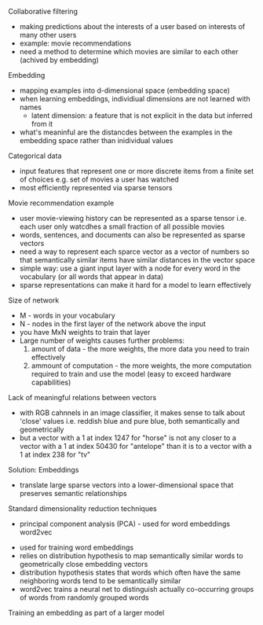 Collaborative filtering
- making predictions about the interests of a user based on interests of many other users
- example: movie recommendations
- need a method to determine which movies are similar to each other (achived by embedding)

Embedding
- mapping examples into d-dimensional space (embedding space)
- when learning embeddings, individiual dimensions are not learned with names
    - latent dimension: a feature that is not explicit in the data but inferred from it
- what's meaninful are the distancdes between the examples in the embedding space rather than inidividual values

Categorical data
- input features that represent one or more discrete items from a finite set of choices
    e.g. set of movies a user has watched
- most efficiently represented via sparse tensors

Movie recommendation example
- user movie-viewing history can be represented as a sparse tensor i.e. each user only watcdhes a small fraction of all possible movies
- words, sentences, and documents can also be represented as sparse vectors
- need a way to represent each sparce vector as a vector of numbers so that semantically similar items have similar distances in the vector space
- simple way: use a giant input layer with a node for every word in the vocabulary (or all words that appear in data)
- sparse representations can make it hard for a model to learn effectively

Size of network
- M - words in your vocabulary
- N - nodes in the first layer of the network above the input
- you have MxN weights to train that layer
- Large number of weights causes further problems:
    1) amount of data - the more weights, the more data you need to train effectively
    2) ammount of computation - the more weights, the more computation required to train and use the model (easy to exceed hardware capabilities)

Lack of meaningful relations between vectors
- with RGB cahnnels in an image classifier, it makes sense to talk about 'close' values i.e. reddish blue and pure blue, both semantically and geometrically
- but a vector with a 1 at index 1247 for "horse" is not any closer to a vector with a 1 at index 50430 for "antelope" than it is to a vector with a 1 at index 238 for "tv"

Solution: Embeddings
- translate large sparse vectors into a lower-dimensional space that preserves semantic relationships

Standard dimensionality reduction techniques
- principal component analysis (PCA) - used for word embeddings
word2vec
* used for training word embeddings
* relies on distribution hypothesis to map semantically similar words to geometrically close embedding vectors
* distribution hypothesis states that words which often have the same neighboring words tend to be semantically similar
* word2vec trains a neural net to distinguish actually co-occurring groups of words from randomly grouped words

Training an embedding as part of a larger model

